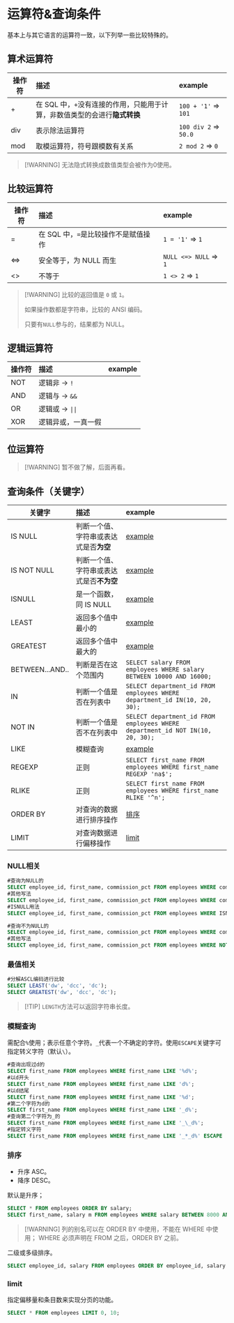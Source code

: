 # 运算符&查询条件

基本上与其它语言的运算符一致，以下列举一些比较特殊的。

## 算术运算符

| 操作符       | 描述          | example |
| ------------ | :----------- | :------ |
| +      | 在 SQL 中，`+`没有连接的作用，只能用于计算，非数值类型的会进行**隐式转换** | `100 + '1'` => `101` |
| div    | 表示除法运算符 | `100 div 2` => `50.0` |
| mod    | 取模运算符，符号跟模数有关系 | `2 mod 2` => `0` |

> [!WARNING] 无法隐式转换成数值类型会被作为0使用。

## 比较运算符

| 操作符       | 描述          | example |
| ------------ | :----------- | :------ |
| =   | 在 SQL 中，`=`是比较操作不是赋值操作 | `1 = '1'` => `1` |
| <=> | 安全等于，为 NULL 而生 | `NULL <=> NULL` => `1` |
| <>  | 不等于 | `1 <> 2` => `1` |

> [!WARNING] 比较的返回值是 `0` 或 `1`。
> 
> 如果操作数都是字符串，比较的 ANSI 编码。
> 
> 只要有`NULL`参与的，结果都为 NULL。

## 逻辑运算符

| 操作符 | 描述        | example |
| ----- | :---------- | :------ |
| NOT   | 逻辑非 -> `!`  |  |
| AND   | 逻辑与 -> `&&` |  |
| OR    | 逻辑或 -> `\|\|` |  |
| XOR    | 逻辑异或，一真一假 |  |

## 位运算符

> [!WARNING] 暂不做了解，后面再看。

## 查询条件（关键字）

| 关键字       | 描述          | example |
| -------------------| :----------- | :------ |
| IS NULL            | 判断一个值、字符串或表达式是否**为空** | [example](#NULL相关) |
| IS NOT NULL        | 判断一个值、字符串或表达式是否**不为空** | [example](#NULL相关) |
| ISNULL             | 是一个函数，同 IS NULL | [example](#NULL相关) |
| LEAST              | 返回多个值中最小的 | [example](#最值相关) |
| GREATEST           | 返回多个值中最大的 | [example](#最值相关) |
| BETWEEN...AND..    | 判断是否在这个范围内 | `SELECT salary FROM employees WHERE salary BETWEEN 10000 AND 16000;` |
| IN                 | 判断一个值是否在列表中 | `SELECT department_id FROM employees WHERE department_id IN(10, 20, 30);` |
| NOT IN             | 判断一个值是否不在列表中 | `SELECT department_id FROM employees WHERE department_id NOT IN(10, 20, 30);` |
| LIKE               | 模糊查询 | [example](#模糊查询) |
| REGEXP             | 正则 | `SELECT first_name FROM employees WHERE first_name REGEXP 'na$';` |
| RLIKE              | 正则 | `SELECT first_name FROM employees WHERE first_name RLIKE '^n';` |
| ORDER BY           | 对查询的数据进行排序操作 | [排序](#排序) |
| LIMIT              | 对查询数据进行偏移操作 | [limit](#limit) |

### NULL相关
  
  ```sql
  #查询为NULL的
  SELECT employee_id, first_name, commission_pct FROM employees WHERE commission_pct IS NULL;
  #其他写法
  SELECT employee_id, first_name, commission_pct FROM employees WHERE commission_pct <=> NULL;
  #ISNULL用法
  SELECT employee_id, first_name, commission_pct FROM employees WHERE ISNULL(commission_pct);

  #查询不为NULL的
  SELECT employee_id, first_name, commission_pct FROM employees WHERE commission_pct IS NOT NULL;
  #其他写法
  SELECT employee_id, first_name, commission_pct FROM employees WHERE NOT commission_pct <=> NULL;
  ```

### 最值相关

  ```sql
  #分解ASCL编码进行比较
  SELECT LEAST('dw', 'dcc', 'dc');
  SELECT GREATEST('dw', 'dcc', 'dc');
  ```
  > [!TIP] `LENGTH`方法可以返回字符串长度。 

### 模糊查询

  需配合`%`使用；表示任意个字符。`_`代表一个不确定的字符。使用`ESCAPE`关键字可指定转义字符（默认`\`）。

  ```sql
  #查询出现过d的
  SELECT first_name FROM employees WHERE first_name LIKE '%d%';
  #以d开头
  SELECT first_name FROM employees WHERE first_name LIKE 'd%';
  #以d结尾
  SELECT first_name FROM employees WHERE first_name LIKE '%d';
  #第二个字符为d的
  SELECT first_name FROM employees WHERE first_name LIKE '_d%';
  #查询第二个字符为_的
  SELECT first_name FROM employees WHERE first_name LIKE '_\_d%';
  #指定转义字符
  SELECT first_name FROM employees WHERE first_name LIKE '_*_d%' ESCAPE '*';
  ```

### 排序

  - 升序 ASC。
  - 降序 DESC。

默认是升序； 

```sql
SELECT * FROM employees ORDER BY salary;
SELECT first_name, salary m FROM employees WHERE salary BETWEEN 8000 AND 30000 ORDER BY m DESC;
```
> [!WARNING] 列的别名可以在 ORDER BY 中使用，不能在 WHERE 中使用；
> WHERE 必须声明在 FROM 之后，ORDER BY 之前。

二级或多级排序。

```sql
SELECT employee_id, salary FROM employees ORDER BY employee_id, salary DESC;
```

### limit

指定偏移量和条目数来实现分页的功能。

```sql
SELECT * FROM employees LIMIT 0, 10;
```
